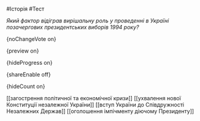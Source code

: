 #Історія #Тест

*Який фактор відіграв вирішальну роль у проведенні в Україні позачергових президентських виборів 1994 року?*

{noChangeVote on}

{preview on}

{hideProgress on}

{shareEnable off}

{hideCount on}

[[загострення політичної та економічної кризи]]
[[ухвалення нової Конституції незалежної України]]
[[вступ України до Співдружності Незалежних Держав]]
[[оголошення імпічменту діючому Президенту]]
